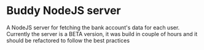 # Buddy NodeJS server
 A NodeJS server for fetching the bank account's data for each user.
 Currently the server is a BETA version, it was build in couple of hours and it should be refactored to follow the best practices
